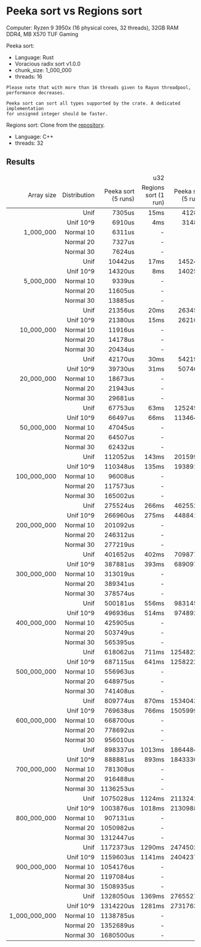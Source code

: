 # Peeka sort vs Regions sort

Computer: Ryzen 9 3950x (16 physical cores, 32 threads), 32GB RAM DDR4, MB X570 TUF Gaming

Peeka sort:
- Language: Rust
- Voracious radix sort v1.0.0
- chunk_size: 1_000_000
- threads: 16
```
Please note that with more than 16 threads given to Rayon threadpool,
performance decreases.
```
```
Peeka sort can sort all types supported by the crate. A dedicated implementation
for unsigned integer should be faster.
```

Regions sort: Clone from the [repository](https://github.com/omarobeya/parallel-inplace-radixsort).
- Language: C++
- threads: 32

## Results
<table style="text-align: right;">
  <thead>
    <tr><td colspan = 4>u32</td><td colspan = 2>u64</td></tr>
    <tr>
      <td>Array size</td><td>Distribution</td>
      <td>Peeka sort (5 runs)</td><td>Regions sort (1 run)</td>
      <td>Peeka sort (5 runs)</td><td>Regions sort (1 run)</td>
    </tr>
  </thead>
  <tbody>
    <tr><td rowspan = 5>1_000_000</td><td>Unif</td><td>7305us</td><td>15ms</td><td>4128us</td><td>15ms</td></tr>
    <tr><td>Unif 10^9</td><td>6910us</td><td>4ms</td><td>3148us</td><td>4ms</td></tr>
    <tr><td>Normal 10</td><td>6311us</td><td>-</td><td>-</td><td>-</td></tr>
    <tr><td>Normal 20</td><td>7327us</td><td>-</td><td>-</td><td>-</td></tr>
    <tr><td>Normal 30</td><td>7624us</td><td>-</td><td>-</td><td>-</td></tr>
    <tr><td rowspan = 5>5_000_000</td><td>Unif</td><td>10442us</td><td>17ms</td><td>14524us</td><td>21ms</td></tr>
    <tr><td>Unif 10^9</td><td>14320us</td><td>8ms</td><td>14025us</td><td>9ms</td></tr>
    <tr><td>Normal 10</td><td>9339us</td><td>-</td><td>-</td><td>-</td></tr>
    <tr><td>Normal 20</td><td>11605us</td><td>-</td><td>-</td><td>-</td></tr>
    <tr><td>Normal 30</td><td>13885us</td><td>-</td><td>-</td><td>-</td></tr>
    <tr><td rowspan = 5>10_000_000</td><td>Unif</td><td>21356us</td><td>20ms</td><td>26345us</td><td>30ms</td></tr>
    <tr><td>Unif 10^9</td><td>21380us</td><td>15ms</td><td>26210us</td><td>24ms</td></tr>
    <tr><td>Normal 10</td><td>11916us</td><td>-</td><td>-</td><td>-</td></tr>
    <tr><td>Normal 20</td><td>14178us</td><td>-</td><td>-</td><td>-</td></tr>
    <tr><td>Normal 30</td><td>20434us</td><td>-</td><td>-</td><td>-</td></tr>
    <tr><td rowspan = 5>20_000_000</td><td>Unif</td><td>42170us</td><td>30ms</td><td>54219us</td><td>45ms</td></tr>
    <tr><td>Unif 10^9</td><td>39730us</td><td>31ms</td><td>50746us</td><td>48ms</td></tr>
    <tr><td>Normal 10</td><td>18673us</td><td>-</td><td>-</td><td>-</td></tr>
    <tr><td>Normal 20</td><td>21943us</td><td>-</td><td>-</td><td>-</td></tr>
    <tr><td>Normal 30</td><td>29681us</td><td>-</td><td>-</td><td>-</td></tr>
    <tr><td rowspan = 5>50_000_000</td><td>Unif</td><td>67753us</td><td>63ms</td><td>125245us</td><td>133ms</td></tr>
    <tr><td>Unif 10^9</td><td>66497us</td><td>66ms</td><td>113464us</td><td>123ms</td></tr>
    <tr><td>Normal 10</td><td>47045us</td><td>-</td><td>-</td><td>-</td></tr>
    <tr><td>Normal 20</td><td>64507us</td><td>-</td><td>-</td><td>-</td></tr>
    <tr><td>Normal 30</td><td>62432us</td><td>-</td><td>-</td><td>-</td></tr>
    <tr><td rowspan = 5>100_000_000</td><td>Unif</td><td>112052us</td><td>143ms</td><td>201599us</td><td>254ms</td></tr>
    <tr><td>Unif 10^9</td><td>110348us</td><td>135ms</td><td>193891us</td><td>246ms</td></tr>
    <tr><td>Normal 10</td><td>96008us</td><td>-</td><td>-</td><td>-</td></tr>
    <tr><td>Normal 20</td><td>117573us</td><td>-</td><td>-</td><td>-</td></tr>
    <tr><td>Normal 30</td><td>165002us</td><td>-</td><td>-</td><td>-</td></tr>
    <tr><td rowspan = 5>200_000_000</td><td>Unif</td><td>275524us</td><td>266ms</td><td>462552us</td><td>514ms</td></tr>
    <tr><td>Unif 10^9</td><td>266960us</td><td>275ms</td><td>448841us</td><td>498ms</td></tr>
    <tr><td>Normal 10</td><td>201092us</td><td>-</td><td>-</td><td>-</td></tr>
    <tr><td>Normal 20</td><td>246312us</td><td>-</td><td>-</td><td>-</td></tr>
    <tr><td>Normal 30</td><td>277219us</td><td>-</td><td>-</td><td>-</td></tr>
    <tr><td rowspan = 5>300_000_000</td><td>Unif</td><td>401652us</td><td>402ms</td><td>709877us</td><td>769ms</td></tr>
    <tr><td>Unif 10^9</td><td>387881us</td><td>393ms</td><td>689097us</td><td>749ms</td></tr>
    <tr><td>Normal 10</td><td>313019us</td><td>-</td><td>-</td><td>-</td></tr>
    <tr><td>Normal 20</td><td>389341us</td><td>-</td><td>-</td><td>-</td></tr>
    <tr><td>Normal 30</td><td>378574us</td><td>-</td><td>-</td><td>-</td></tr>
    <tr><td rowspan = 5>400_000_000</td><td>Unif</td><td>500181us</td><td>556ms</td><td>983145us</td><td>1013ms</td></tr>
    <tr><td>Unif 10^9</td><td>496936us</td><td>514ms</td><td>974892us</td><td>996ms</td></tr>
    <tr><td>Normal 10</td><td>425905us</td><td>-</td><td>-</td><td>-</td></tr>
    <tr><td>Normal 20</td><td>503749us</td><td>-</td><td>-</td><td>-</td></tr>
    <tr><td>Normal 30</td><td>565395us</td><td>-</td><td>-</td><td>-</td></tr>
    <tr><td rowspan = 5>500_000_000</td><td>Unif</td><td>618062us</td><td>711ms</td><td>1254822us</td><td>1278ms</td></tr>
    <tr><td>Unif 10^9</td><td>687115us</td><td>641ms</td><td>1258222us</td><td>1238ms</td></tr>
    <tr><td>Normal 10</td><td>556963us</td><td>-</td><td>-</td><td>-</td></tr>
    <tr><td>Normal 20</td><td>648975us</td><td>-</td><td>-</td><td>-</td></tr>
    <tr><td>Normal 30</td><td>741408us</td><td>-</td><td>-</td><td>-</td></tr>
    <tr><td rowspan = 5>600_000_000</td><td>Unif</td><td>809774us</td><td>870ms</td><td>1534043us</td><td>1536ms</td></tr>
    <tr><td>Unif 10^9</td><td>769638us</td><td>766ms</td><td>1505999us</td><td>1479ms</td></tr>
    <tr><td>Normal 10</td><td>668700us</td><td>-</td><td>-</td><td>-</td></tr>
    <tr><td>Normal 20</td><td>778692us</td><td>-</td><td>-</td><td>-</td></tr>
    <tr><td>Normal 30</td><td>956010us</td><td>-</td><td>-</td><td>-</td></tr>
    <tr><td rowspan = 5>700_000_000</td><td>Unif</td><td>898337us</td><td>1013ms</td><td>1864484us</td><td>1796ms</td></tr>
    <tr><td>Unif 10^9</td><td>888881us</td><td>893ms</td><td>1843330us</td><td>1722ms</td></tr>
    <tr><td>Normal 10</td><td>781308us</td><td>-</td><td>-</td><td>-</td></tr>
    <tr><td>Normal 20</td><td>916488us</td><td>-</td><td>-</td><td>-</td></tr>
    <tr><td>Normal 30</td><td>1136253us</td><td>-</td><td>-</td><td>-</td></tr>
    <tr><td rowspan = 5>800_000_000</td><td>Unif</td><td>1075028us</td><td>1124ms</td><td>2113241us</td><td>2063ms</td></tr>
    <tr><td>Unif 10^9</td><td>1003876us</td><td>1018ms</td><td>2130988us</td><td>1960ms</td></tr>
    <tr><td>Normal 10</td><td>907131us</td><td>-</td><td>-</td><td>-</td></tr>
    <tr><td>Normal 20</td><td>1050982us</td><td>-</td><td>-</td><td>-</td></tr>
    <tr><td>Normal 30</td><td>1312447us</td><td>-</td><td>-</td><td>-</td></tr>
    <tr><td rowspan = 5>900_000_000</td><td>Unif</td><td>1172373us</td><td>1290ms</td><td>2474502us</td><td>2325ms</td></tr>
    <tr><td>Unif 10^9</td><td>1159603us</td><td>1141ms</td><td>2404237us</td><td>2192ms</td></tr>
    <tr><td>Normal 10</td><td>1054176us</td><td>-</td><td>-</td><td>-</td></tr>
    <tr><td>Normal 20</td><td>1197084us</td><td>-</td><td>-</td><td>-</td></tr>
    <tr><td>Normal 30</td><td>1508935us</td><td>-</td><td>-</td><td>-</td></tr>
    <tr><td rowspan = 5>1_000_000_000</td><td>Unif</td><td>1328050us</td><td>1369ms</td><td>2765527us</td><td>2585ms</td></tr>
    <tr><td>Unif 10^9</td><td>1314220us</td><td>1281ms</td><td>2731763us</td><td>2422ms</td></tr>
    <tr><td>Normal 10</td><td>1138785us</td><td>-</td><td>-</td><td>-</td></tr>
    <tr><td>Normal 20</td><td>1352689us</td><td>-</td><td>-</td><td>-</td></tr>
    <tr><td>Normal 30</td><td>1680500us</td><td>-</td><td>-</td><td>-</td></tr>
  </tbody>
</table>
